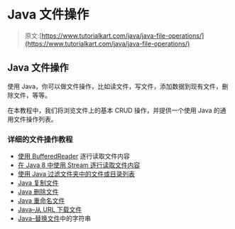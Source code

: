 # Java 文件操作

> 原文:[https://www.tutorialkart.com/java/java-file-operations/](https://www.tutorialkart.com/java/java-file-operations/)

## Java 文件操作

使用 Java，你可以做文件操作，比如读文件，写文件，添加数据到现有文件，删除文件，等等。

在本教程中，我们将浏览文件上的基本 CRUD 操作，并提供一个使用 Java 的通用文件操作列表。

### 详细的文件操作教程

*   [使用 BufferedReader](https://www.tutorialkart.com/java/read-contents-file-line-line-using-bufferedreader-java/) 逐行读取文件内容
*   [在 Java 8 中使用 Stream 逐行读取文件内容](https://www.tutorialkart.com/java/read-contents-of-file-line-line-using-stream-in-java-8/)
*   [使用 Java 过滤文件夹中的文件或目录列表](https://www.tutorialkart.com/java/list-files-directories-folder-using-java/)
*   [Java 复制文件](https://www.tutorialkart.com/java/java-copy-file/)
*   [Java 删除文件](https://www.tutorialkart.com/java/java-delete-file/)
*   [Java 重命名文件](https://www.tutorialkart.com/java/java-rename-file/)
*   [Java–从 URL 下载文件](https://www.tutorialkart.com/java/java-download-file-from-url/)
*   [Java–替换文件](https://www.tutorialkart.com/java/java-replace-string-in-file/)中的字符串